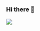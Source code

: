 ### Hi there 👋

<picture>
  <source
    srcset="https://github-readme-stats.vercel.app/api?username=hyoban&show_icons=true&theme=dark"
    media="(prefers-color-scheme: dark)"
  />
  <source
    srcset="https://github-readme-stats.vercel.app/api?username=hyoban&show_icons=true"
    media="(prefers-color-scheme: light), (prefers-color-scheme: no-preference)"
  />
  <img src="https://github-readme-stats.vercel.app/api?username=hyoban&show_icons=true" />
</picture>
